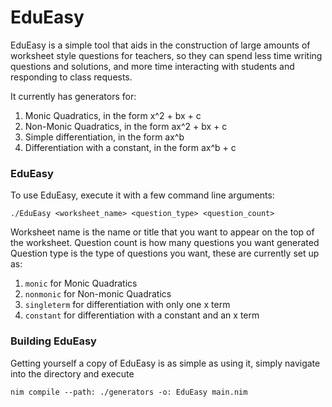 # EduEasy

EduEasy is a simple tool that aids in the construction of large amounts of worksheet style questions for teachers, so they can spend less time writing questions and solutions, and more time interacting with students and responding to class requests.

It currently has generators for:
  1. Monic Quadratics, in the form x^2 + bx + c
  2. Non-Monic Quadratics, in the form ax^2 + bx + c
  3. Simple differentiation, in the form ax^b
  4. Differentiation with a constant, in the form ax^b + c

### EduEasy
To use EduEasy, execute it with a few command line arguments:
```shell
./EduEasy <worksheet_name> <question_type> <question_count>
```

Worksheet name is the name or title that you want to appear on the top of the worksheet.
Question count is how many questions you want generated
Question type is the type of questions you want, these are currently set up as:

  1. `monic` for Monic Quadratics
  2. `nonmonic` for Non-monic Quadratics
  3. `singleterm` for differentiation with only one x term
  4. `constant` for differentiation with a constant and an x term

### Building EduEasy
Getting yourself a copy of EduEasy is as simple as using it, simply navigate into the directory and execute
``` shell
nim compile --path: ./generators -o: EduEasy main.nim
```
